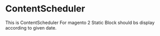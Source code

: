 # ContentScheduler
This is ContentScheduler For magento 2
Static Block should bs display according to given date.
